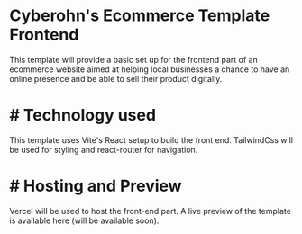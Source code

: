 # Cyberohn's Ecommerce Template Frontend
This template will provide a basic set up for the frontend part of an ecommerce website aimed at helping local businesses a chance to have an online presence and be able to sell their product digitally. 

# # Technology used 
This template uses Vite's React setup to build the front end. TailwindCss will be used for styling and react-router for navigation. 

# # Hosting and Preview
Vercel will be used to host the front-end part. A live preview of the template is available here (will be available soon).
